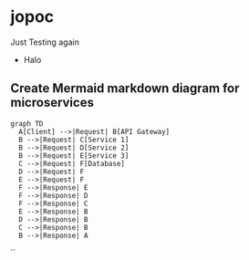 # jopoc

Just Testing again&#x20;

- Halo

## Create Mermaid markdown diagram for microservices

```mermaid
graph TD
  A[Client] -->|Request| B[API Gateway]
  B -->|Request| C[Service 1]
  B -->|Request| D[Service 2]
  B -->|Request| E[Service 3]
  C -->|Request| F[Database]
  D -->|Request| F
  E -->|Request| F
  F -->|Response| E
  F -->|Response| D
  F -->|Response| C
  E -->|Response| B
  D -->|Response| B
  C -->|Response| B
  B -->|Response| A
```

\`\`
